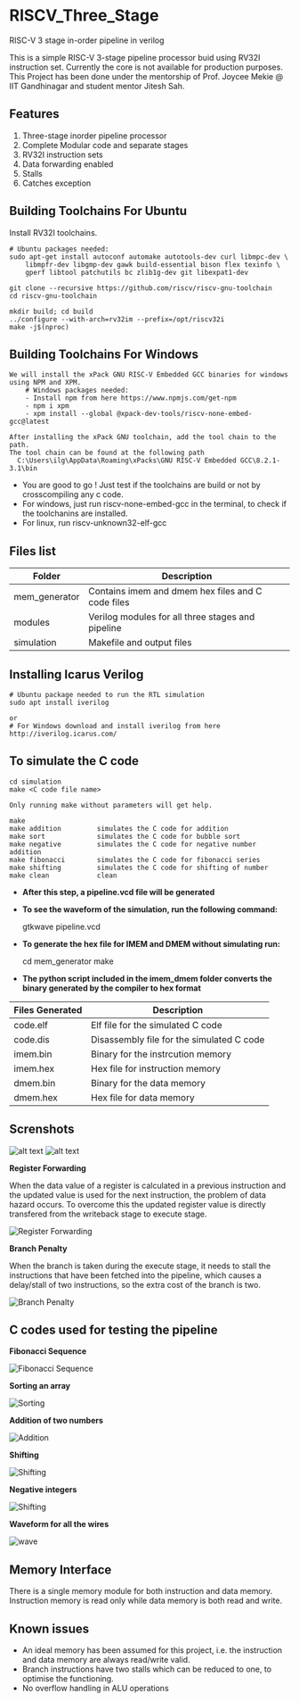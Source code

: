 # RISCV_Three_Stage
RISC-V 3 stage in-order pipeline in verilog

This is a simple RISC-V 3-stage pipeline processor buid using RV32I instruction set. Currently the core is not available for production purposes.
This Project has been done under the mentorship of Prof. Joycee Mekie @ IIT Gandhinagar and student mentor Jitesh Sah.  

## Features

1. Three-stage inorder pipeline processor
2. Complete Modular code and separate stages
3. RV32I instruction sets
3. Data forwarding enabled
4. Stalls
5. Catches exception

## Building Toolchains For Ubuntu

Install RV32I toolchains.

    # Ubuntu packages needed:
    sudo apt-get install autoconf automake autotools-dev curl libmpc-dev \
        libmpfr-dev libgmp-dev gawk build-essential bison flex texinfo \
        gperf libtool patchutils bc zlib1g-dev git libexpat1-dev
    
    git clone --recursive https://github.com/riscv/riscv-gnu-toolchain
    cd riscv-gnu-toolchain
    
    mkdir build; cd build
    ../configure --with-arch=rv32im --prefix=/opt/riscv32i
    make -j$(nproc)


## Building Toolchains For Windows
    We will install the xPack GNU RISC-V Embedded GCC binaries for windows using NPM and XPM. 
        # Windows packages needed:
        - Install npm from here https://www.npmjs.com/get-npm
        - npm i xpm
        - xpm install --global @xpack-dev-tools/riscv-none-embed-gcc@latest
            
    After installing the xPack GNU toolchain, add the tool chain to the path. 
    The tool chain can be found at the following path 
      C:\Users\ilg\AppData\Roaming\xPacks\GNU RISC-V Embedded GCC\8.2.1-3.1\bin
    
    
- You are good to go ! Just test if the toolchains are build or not by crosscompiling any c code. 
- For windows, just run riscv-none-embed-gcc in the terminal, to check if the toolchanins are installed. 
- For linux, run riscv-unknown32-elf-gcc 

## Files list

| Folder         | Description                                       |
| -------------- | ------------------------------------------------- |
| mem_generator  | Contains imem and dmem hex files and C code files |
| modules        | Verilog modules for all three stages and pipeline |
| simulation     | Makefile and output files                         |

## Installing Icarus Verilog

    # Ubuntu package needed to run the RTL simulation
    sudo apt install iverilog
    
    or
    # For Windows download and install iverilog from here 
    http://iverilog.icarus.com/
    
## To simulate the C code 
    cd simulation
    make <C code file name>

    Only running make without parameters will get help.

    make
    make addition         simulates the C code for addition
    make sort             simulates the C code for bubble sort
    make negative         simulates the C code for negative number addition
    make fibonacci        simulates the C code for fibonacci series
    make shifting         simulates the C code for shifting of number
    make clean            clean

- **After this step, a pipeline.vcd file will be generated** 
- **To see the waveform of the simulation, run the following command:** 
        
    gtkwave pipeline.vcd

- **To generate the hex file for IMEM and DMEM without simulating run:**

    cd mem_generator
    make <C code file name>

- **The python script included in the imem_dmem folder converts the binary generated by the compiler to hex format**

| Files Generated       | Description                                       |
| --------------------- | ------------------------------------------------- |
| code.elf              | Elf file for the simulated C code                 |
| code.dis              | Disassembly file for the simulated C code         |
| imem.bin              | Binary for the instrcution memory                 |
| imem.hex              | Hex file for instruction memory                   |
| dmem.bin              | Binary for the data memory                        |
| dmem.hex              | Hex file for data memory                          |

## Screnshots

![alt text](https://github.com/adityatripathiiit/RISCV_Three_Stage/blob/master/screenshots/pipeline_overview.png)
![alt text](https://github.com/adityatripathiiit/RISCV_Three_Stage/blob/master/screenshots/stages_function.png)

**Register Forwarding**

When the data value of a register is calculated in a previous instruction and the updated value is used for the next instruction, the problem of data hazard occurs. To overcome this the updated register value is directly transfered from the writeback stage to execute stage.

<img src="https://github.com/adityatripathiiit/RISCV_Three_Stage/blob/master/screenshots/data_forwarding.png" alt="Register Forwarding"> 


**Branch Penalty**

When the branch is taken during the execute stage, it needs to stall the instructions that have been fetched into the pipeline, which causes a delay/stall of two instructions, so the extra cost of the branch is two.

<img src="https://github.com/adityatripathiiit/RISCV_Three_Stage/blob/master/screenshots/branch.png" alt="Branch Penalty">

## C codes used for testing the pipeline

**Fibonacci Sequence**

<img src="https://github.com/adityatripathiiit/RISCV_Three_Stage/blob/master/screenshots/fibonacci_test.png" alt="Fibonacci Sequence">

**Sorting an array**

<img src="https://github.com/adityatripathiiit/RISCV_Three_Stage/blob/master/screenshots/sorting_test.png" alt="Sorting" >

**Addition of two numbers**

<img src="https://github.com/adityatripathiiit/RISCV_Three_Stage/blob/master/screenshots/addition_test.png" alt="Addition">


**Shifting**

<img src="https://github.com/adityatripathiiit/RISCV_Three_Stage/blob/master/screenshots/shifting_test.png" alt="Shifting">

**Negative integers**

<img src="https://github.com/adityatripathiiit/RISCV_Three_Stage/blob/master/screenshots/negative_test.png" alt="Shifting" >


**Waveform for all the wires**

<img src="https://github.com/adityatripathiiit/RISCV_Three_Stage/blob/master/screenshots/wave.png" alt="wave" >


## Memory Interface

There is a single memory module for both instruction and data memory. Instruction memory is read only while data memory is both read and write.

## Known issues

* An ideal memory has been assumed for this project, i.e. the instruction and data memory are always read/write valid.
* Branch instructions have two stalls which can be reduced to one, to optimise the functioning.
* No overflow handling in ALU operations
